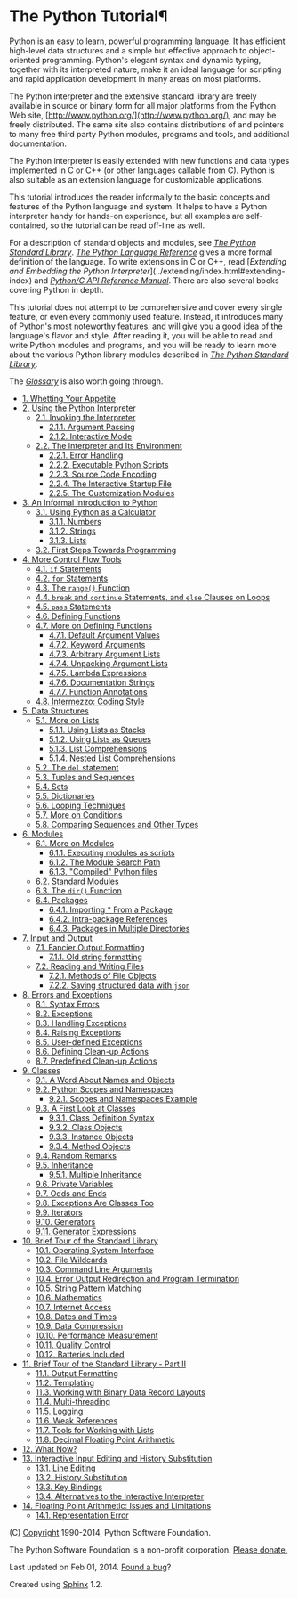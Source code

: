 # The Python Tutorial¶

Python is an easy to learn, powerful programming language. It has efficient
high-level data structures and a simple but effective approach to object-
oriented programming. Python's elegant syntax and dynamic typing, together
with its interpreted nature, make it an ideal language for scripting and rapid
application development in many areas on most platforms.

The Python interpreter and the extensive standard library are freely available
in source or binary form for all major platforms from the Python Web site,
[http://www.python.org/](http://www.python.org/), and may be freely
distributed. The same site also contains distributions of and pointers to many
free third party Python modules, programs and tools, and additional
documentation.

The Python interpreter is easily extended with new functions and data types
implemented in C or C++ (or other languages callable from C). Python is also
suitable as an extension language for customizable applications.

This tutorial introduces the reader informally to the basic concepts and
features of the Python language and system. It helps to have a Python
interpreter handy for hands-on experience, but all examples are self-
contained, so the tutorial can be read off-line as well.

For a description of standard objects and modules, see [_The Python Standard
Library_](../library/index.html#library-index). [_The Python Language
Reference_](../reference/index.html#reference-index) gives a more formal
definition of the language. To write extensions in C or C++, read [_Extending
and Embedding the Python Interpreter_](../extending/index.html#extending-
index) and [_Python/C API Reference Manual_](../c-api/index.html#c-api-index).
There are also several books covering Python in depth.

This tutorial does not attempt to be comprehensive and cover every single
feature, or even every commonly used feature. Instead, it introduces many of
Python's most noteworthy features, and will give you a good idea of the
language's flavor and style. After reading it, you will be able to read and
write Python modules and programs, and you will be ready to learn more about
the various Python library modules described in [_The Python Standard
Library_](../library/index.html#library-index).

The [_Glossary_](../glossary.html#glossary) is also worth going through.

  * [1. Whetting Your Appetite](appetite.html)
  * [2. Using the Python Interpreter](interpreter.html)
    * [2.1. Invoking the Interpreter](interpreter.html#invoking-the-interpreter)
      * [2.1.1. Argument Passing](interpreter.html#argument-passing)
      * [2.1.2. Interactive Mode](interpreter.html#interactive-mode)
    * [2.2. The Interpreter and Its Environment](interpreter.html#the-interpreter-and-its-environment)
      * [2.2.1. Error Handling](interpreter.html#error-handling)
      * [2.2.2. Executable Python Scripts](interpreter.html#executable-python-scripts)
      * [2.2.3. Source Code Encoding](interpreter.html#source-code-encoding)
      * [2.2.4. The Interactive Startup File](interpreter.html#the-interactive-startup-file)
      * [2.2.5. The Customization Modules](interpreter.html#the-customization-modules)
  * [3. An Informal Introduction to Python](introduction.html)
    * [3.1. Using Python as a Calculator](introduction.html#using-python-as-a-calculator)
      * [3.1.1. Numbers](introduction.html#numbers)
      * [3.1.2. Strings](introduction.html#strings)
      * [3.1.3. Lists](introduction.html#lists)
    * [3.2. First Steps Towards Programming](introduction.html#first-steps-towards-programming)
  * [4. More Control Flow Tools](controlflow.html)
    * [4.1. `if` Statements](controlflow.html#if-statements)
    * [4.2. `for` Statements](controlflow.html#for-statements)
    * [4.3. The `range()` Function](controlflow.html#the-range-function)
    * [4.4. `break` and `continue` Statements, and `else` Clauses on Loops](controlflow.html#break-and-continue-statements-and-else-clauses-on-loops)
    * [4.5. `pass` Statements](controlflow.html#pass-statements)
    * [4.6. Defining Functions](controlflow.html#defining-functions)
    * [4.7. More on Defining Functions](controlflow.html#more-on-defining-functions)
      * [4.7.1. Default Argument Values](controlflow.html#default-argument-values)
      * [4.7.2. Keyword Arguments](controlflow.html#keyword-arguments)
      * [4.7.3. Arbitrary Argument Lists](controlflow.html#arbitrary-argument-lists)
      * [4.7.4. Unpacking Argument Lists](controlflow.html#unpacking-argument-lists)
      * [4.7.5. Lambda Expressions](controlflow.html#lambda-expressions)
      * [4.7.6. Documentation Strings](controlflow.html#documentation-strings)
      * [4.7.7. Function Annotations](controlflow.html#function-annotations)
    * [4.8. Intermezzo: Coding Style](controlflow.html#intermezzo-coding-style)
  * [5. Data Structures](datastructures.html)
    * [5.1. More on Lists](datastructures.html#more-on-lists)
      * [5.1.1. Using Lists as Stacks](datastructures.html#using-lists-as-stacks)
      * [5.1.2. Using Lists as Queues](datastructures.html#using-lists-as-queues)
      * [5.1.3. List Comprehensions](datastructures.html#list-comprehensions)
      * [5.1.4. Nested List Comprehensions](datastructures.html#nested-list-comprehensions)
    * [5.2. The `del` statement](datastructures.html#the-del-statement)
    * [5.3. Tuples and Sequences](datastructures.html#tuples-and-sequences)
    * [5.4. Sets](datastructures.html#sets)
    * [5.5. Dictionaries](datastructures.html#dictionaries)
    * [5.6. Looping Techniques](datastructures.html#looping-techniques)
    * [5.7. More on Conditions](datastructures.html#more-on-conditions)
    * [5.8. Comparing Sequences and Other Types](datastructures.html#comparing-sequences-and-other-types)
  * [6. Modules](modules.html)
    * [6.1. More on Modules](modules.html#more-on-modules)
      * [6.1.1. Executing modules as scripts](modules.html#executing-modules-as-scripts)
      * [6.1.2. The Module Search Path](modules.html#the-module-search-path)
      * [6.1.3. "Compiled" Python files](modules.html#compiled-python-files)
    * [6.2. Standard Modules](modules.html#standard-modules)
    * [6.3. The `dir()` Function](modules.html#the-dir-function)
    * [6.4. Packages](modules.html#packages)
      * [6.4.1. Importing * From a Package](modules.html#importing-from-a-package)
      * [6.4.2. Intra-package References](modules.html#intra-package-references)
      * [6.4.3. Packages in Multiple Directories](modules.html#packages-in-multiple-directories)
  * [7. Input and Output](inputoutput.html)
    * [7.1. Fancier Output Formatting](inputoutput.html#fancier-output-formatting)
      * [7.1.1. Old string formatting](inputoutput.html#old-string-formatting)
    * [7.2. Reading and Writing Files](inputoutput.html#reading-and-writing-files)
      * [7.2.1. Methods of File Objects](inputoutput.html#methods-of-file-objects)
      * [7.2.2. Saving structured data with `json`](inputoutput.html#saving-structured-data-with-json)
  * [8. Errors and Exceptions](errors.html)
    * [8.1. Syntax Errors](errors.html#syntax-errors)
    * [8.2. Exceptions](errors.html#exceptions)
    * [8.3. Handling Exceptions](errors.html#handling-exceptions)
    * [8.4. Raising Exceptions](errors.html#raising-exceptions)
    * [8.5. User-defined Exceptions](errors.html#user-defined-exceptions)
    * [8.6. Defining Clean-up Actions](errors.html#defining-clean-up-actions)
    * [8.7. Predefined Clean-up Actions](errors.html#predefined-clean-up-actions)
  * [9. Classes](classes.html)
    * [9.1. A Word About Names and Objects](classes.html#a-word-about-names-and-objects)
    * [9.2. Python Scopes and Namespaces](classes.html#python-scopes-and-namespaces)
      * [9.2.1. Scopes and Namespaces Example](classes.html#scopes-and-namespaces-example)
    * [9.3. A First Look at Classes](classes.html#a-first-look-at-classes)
      * [9.3.1. Class Definition Syntax](classes.html#class-definition-syntax)
      * [9.3.2. Class Objects](classes.html#class-objects)
      * [9.3.3. Instance Objects](classes.html#instance-objects)
      * [9.3.4. Method Objects](classes.html#method-objects)
    * [9.4. Random Remarks](classes.html#random-remarks)
    * [9.5. Inheritance](classes.html#inheritance)
      * [9.5.1. Multiple Inheritance](classes.html#multiple-inheritance)
    * [9.6. Private Variables](classes.html#private-variables)
    * [9.7. Odds and Ends](classes.html#odds-and-ends)
    * [9.8. Exceptions Are Classes Too](classes.html#exceptions-are-classes-too)
    * [9.9. Iterators](classes.html#iterators)
    * [9.10. Generators](classes.html#generators)
    * [9.11. Generator Expressions](classes.html#generator-expressions)
  * [10. Brief Tour of the Standard Library](stdlib.html)
    * [10.1. Operating System Interface](stdlib.html#operating-system-interface)
    * [10.2. File Wildcards](stdlib.html#file-wildcards)
    * [10.3. Command Line Arguments](stdlib.html#command-line-arguments)
    * [10.4. Error Output Redirection and Program Termination](stdlib.html#error-output-redirection-and-program-termination)
    * [10.5. String Pattern Matching](stdlib.html#string-pattern-matching)
    * [10.6. Mathematics](stdlib.html#mathematics)
    * [10.7. Internet Access](stdlib.html#internet-access)
    * [10.8. Dates and Times](stdlib.html#dates-and-times)
    * [10.9. Data Compression](stdlib.html#data-compression)
    * [10.10. Performance Measurement](stdlib.html#performance-measurement)
    * [10.11. Quality Control](stdlib.html#quality-control)
    * [10.12. Batteries Included](stdlib.html#batteries-included)
  * [11. Brief Tour of the Standard Library - Part II](stdlib2.html)
    * [11.1. Output Formatting](stdlib2.html#output-formatting)
    * [11.2. Templating](stdlib2.html#templating)
    * [11.3. Working with Binary Data Record Layouts](stdlib2.html#working-with-binary-data-record-layouts)
    * [11.4. Multi-threading](stdlib2.html#multi-threading)
    * [11.5. Logging](stdlib2.html#logging)
    * [11.6. Weak References](stdlib2.html#weak-references)
    * [11.7. Tools for Working with Lists](stdlib2.html#tools-for-working-with-lists)
    * [11.8. Decimal Floating Point Arithmetic](stdlib2.html#decimal-floating-point-arithmetic)
  * [12. What Now?](whatnow.html)
  * [13. Interactive Input Editing and History Substitution](interactive.html)
    * [13.1. Line Editing](interactive.html#line-editing)
    * [13.2. History Substitution](interactive.html#history-substitution)
    * [13.3. Key Bindings](interactive.html#key-bindings)
    * [13.4. Alternatives to the Interactive Interpreter](interactive.html#alternatives-to-the-interactive-interpreter)
  * [14. Floating Point Arithmetic: Issues and Limitations](floatingpoint.html)
    * [14.1. Representation Error](floatingpoint.html#representation-error)


(C) [Copyright](../copyright.html) 1990-2014, Python Software Foundation.

The Python Software Foundation is a non-profit corporation. [Please
donate.](http://www.python.org/psf/donations/)

Last updated on Feb 01, 2014. [Found a bug](../bugs.html)?

Created using [Sphinx](http://sphinx.pocoo.org/) 1.2.

